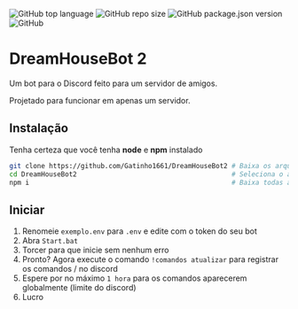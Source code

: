 ![GitHub top language](https://img.shields.io/github/languages/top/Gatinho1661/DreamHouseBot2?style=for-the-badge)
![GitHub repo size](https://img.shields.io/github/repo-size/Gatinho1661/DreamHouseBot2?label=TAMANHO&style=for-the-badge)
![GitHub package.json version](https://img.shields.io/github/package-json/v/Gatinho1661/DreamHouseBot2?label=VERS%C3%83O&style=for-the-badge)
![GitHub](https://img.shields.io/github/license/Gatinho1661/DreamHouseBot2?label=LICEN%C3%87A&style=for-the-badge)

# DreamHouseBot 2
Um bot para o Discord feito para um servidor de amigos. 

Projetado para funcionar em apenas um servidor.

## Instalação
Tenha certeza que você tenha **node** e **npm** instalado

```bash
git clone https://github.com/Gatinho1661/DreamHouseBot2 # Baixa os arquivos do bot
cd DreamHouseBot2                                       # Seleciona o arquivo que foi instalado
npm i                                                   # Baixa todas as dependências do bot
```
## Iniciar
1. Renomeie `exemplo.env` para `.env` e edite com o token do seu bot
2. Abra `Start.bat`
3. Torcer para que inicie sem nenhum erro
4. Pronto? Agora execute o comando `!comandos atualizar` para registrar os comandos / no discord
5. Espere por no máximo `1 hora` para os comandos aparecerem globalmente (limite do discord)
6. Lucro

